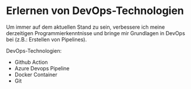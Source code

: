 # Erlernen von DevOps-Technologien 

Um immer auf dem aktuellen Stand zu sein, verbessere ich meine derzeitigen Programmierkenntnisse 
und bringe mir Grundlagen in DevOps bei (z.B.: Erstellen von Pipelines).

DevOps-Technologien:
- Github Action
- Azure Devops Pipeline
- Docker Container
- Git
